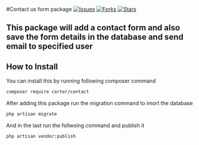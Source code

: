 #Contact us form package
[![Issues](https://img.shields.io/github/issues/negimanoj/contact-package.svg?style=flat-square)](https://github.com/negimanoj/contact-package/issues)
[![Forks](https://img.shields.io/github/forks/negimanoj/contact-package.svg?style=flat-square)](https://github.com/negimanoj/contact-package/network/members)
[![Stars](https://img.shields.io/github/stars/negimanoj/contact-package.svg?style=flat-square)](https://github.com/negimanoj/contact-package/stargazers)


## This package will add a contact form and also save the form details in the database and send email to specified user

## How to Install

You can install this by running following composer command
```bash
composer require carter/contact
 ```
After adding this package run the migration command to imort the database

```bash
php artisan migrate
 ```

And in the last run the follwoing command and publish it

```bash
php artisan vendor:publish
 ```